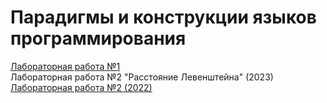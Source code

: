 # Парадигмы и конструкции языков программирования

[Лабораторная работа №1](https://github.com/victobes/BMSTU-IU5/tree/main/Term3/COURSE_PCPL_2023/Lab01)\
Лабораторная работа №2 "Расстояние Левенштейна" (2023)\
[Лабораторная работа №2 (2022)](https://github.com/victobes/BMSTU-IU5/tree/main/Term3/COURSE_PCPL_2023/Lab02)
